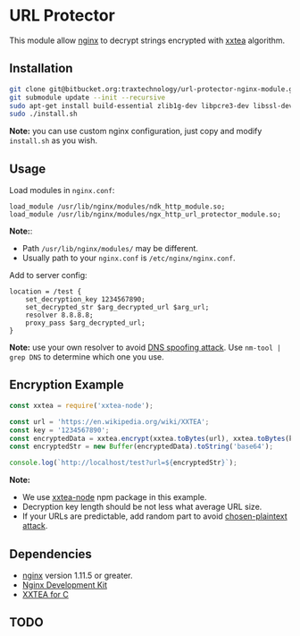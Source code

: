 # URL Protector

This module allow [nginx](https://www.nginx.com/) to decrypt strings encrypted with [xxtea](https://en.wikipedia.org/wiki/XXTEA) algorithm.

## Installation

```bash
git clone git@bitbucket.org:traxtechnology/url-protector-nginx-module.git
git submodule update --init --recursive
sudo apt-get install build-essential zlib1g-dev libpcre3-dev libssl-dev libxslt1-dev libxml2-dev libgd2-xpm-dev libgeoip-dev libgoogle-perftools-dev libperl-dev
sudo ./install.sh
```
__Note:__ you can use custom nginx configuration, just copy and modify `install.sh` as you wish.

## Usage

Load modules in `nginx.conf`:

```
load_module /usr/lib/nginx/modules/ndk_http_module.so;
load_module /usr/lib/nginx/modules/ngx_http_url_protector_module.so;
```

__Note:__:

- Path `/usr/lib/nginx/modules/` may be different.
- Usually path to your `nginx.conf` is `/etc/nginx/nginx.conf`.

Add to server config:

```
location = /test {
    set_decryption_key 1234567890;
    set_decrypted_str $arg_decrypted_url $arg_url;
    resolver 8.8.8.8;
    proxy_pass $arg_decrypted_url;
}
```

__Note:__ use your own resolver to avoid [DNS spoofing attack](http://blog.zorinaq.com/nginx-resolver-vulns/#attack-scenarios). Use `nm-tool | grep DNS` to determine which one you use.

## Encryption Example

```javascript
const xxtea = require('xxtea-node');

const url = 'https://en.wikipedia.org/wiki/XXTEA';
const key = '1234567890';
const encryptedData = xxtea.encrypt(xxtea.toBytes(url), xxtea.toBytes(key));
const encryptedStr = new Buffer(encryptedData).toString('base64');

console.log(`http://localhost/test?url=${encryptedStr}`);
````

__Note:__

- We use [xxtea-node](https://www.npmjs.com/package/xxtea-node) npm package in this example.
- Decryption key length should be not less what average URL size.
- If your URLs are predictable, add random part to avoid [chosen-plaintext attack](https://en.wikipedia.org/wiki/Chosen-plaintext_attack).

## Dependencies

- [nginx](https://www.nginx.com/) version 1.11.5 or greater.
- [Nginx Development Kit](https://github.com/simpl/ngx_devel_kit)
- [XXTEA for C](https://github.com/xxtea/xxtea-c)

## TODO

